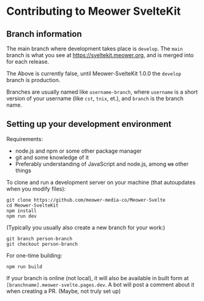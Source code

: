 # Contributing to Meower SvelteKit

## Branch information

The main branch where development takes place is `develop`. The `main` branch is what you see at https://sveltekit.meower.org, and is merged into for each release.

The Above is currently false, until Meower-SvelteKit 1.0.0 the `develop` branch is production.

Branches are usually named like `username-branch`, where `username` is a short version of your username (like `cst`, `tnix`, et.), and `branch` is the branch name.

## Setting up your development environment

Requirements:

- node.js and npm or some other package manager
- git and some knowledge of it
- Preferably understanding of JavaScript and node.js, among ~~us~~ other things

To clone and run a development server on your machine (that autoupdates when you modify files):

```
git clone https://github.com/meower-media-co/Meower-Svelte
cd Meower-SvelteKit
npm install
npm run dev
```

(Typically you usually also create a new branch for your work:)

```
git branch person-branch
git checkout person-branch
```

For one-time building:

```
npm run build
```

If your branch is online (not local), it will also be available in built form at `[branchname].meower-svelte.pages.dev`. A bot will post a comment about it when creating a PR. (Maybe, not truly set up)
